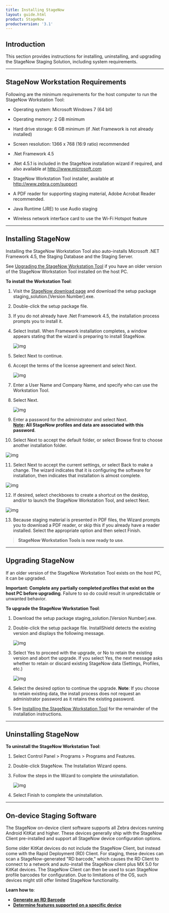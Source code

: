 ```yaml
---
title: Installing StageNow
layout: guide.html
product: StageNow
productversion: '3.1'
---
```


## Introduction
This section provides instructions for installing, uninstalling, and upgrading the StageNow Staging Solution, including system requirements. 

-----

## StageNow Workstation Requirements
Following are the minimum requirements for the host computer to run the StageNow Workstation Tool:

* Operating system: Microsoft Windows 7 (64 bit)

* Operating memory: 2 GB minimum

* Hard drive storage: 6 GB minimum (if .Net Framework is not already installed)

* Screen resolution: 1366 x 768 (16:9 ratio) recommended

* .Net Framework 4.5

* .Net 4.5.1 is included in the StageNow installation wizard if required, and also available at http://www.microsoft.com

* StageNow Workstation Tool installer, available at http://www.zebra.com/support

* A PDF reader for supporting staging material, Adobe Acrobat Reader recommended.

* Java Runtime (JRE) to use Audio staging

* Wireless network interface card to use the Wi-Fi Hotspot feature

-----

## Installing StageNow

Installing the StageNow Workstation Tool also auto-installs Microsoft .NET Framework 4.5, the Staging Database and the Staging Server.

See [Upgrading the StageNow Workstation Tool](../installing?Upgrading%20the%20StageNow%20Workstation%20Tool) if you have an older version of the StageNow Workstation Tool installed on the host PC.

**To install the Workstation Tool**:

1. Visit the [StageNow download page](../download) and download the setup package staging_solution.[Version Number].exe.

2. Double-click the setup package file.

3. If you do not already have .Net Framework 4.5, the installation process prompts you to install it.

4. Select Install. When Framework installation completes, a window appears stating that the wizard is preparing to install StageNow.

   ![img](../images/installation/StageNow_3.0_install.png)

5. Select Next to continue.

6. Accept the terms of the license agreement and select Next.

   ![img](../images/installation/Install_UserName.jpg)

7. Enter a User Name and Company Name, and specify who can use the Workstation Tool.

8. Select Next.

   ![img](../images/installation/Install_Password.jpg)

9. Enter a password for the administrator and select Next. <br>**<u>Note</u>: All StageNow profiles and data are associated with this password**.

10. Select Next to accept the default folder, or select Browse first to choose another installation folder.

   ![img](../images/installation/StageNow_3.0_install_2.png)

11. Select Next to accept the current settings, or select Back to make a change. The wizard indicates that it is configuring the software for installation, then indicates that installation is almost complete.

   ![img](../images/installation/Install_Checkboxes.jpg)

12. If desired, select checkboxes to create a shortcut on the desktop, and/or to launch the StageNow Workstation Tool, and select Next.

   ![img](../images/installation/Install_PDF.jpg)

13. Because staging material is presented in PDF files, the Wizard prompts you to download a PDF reader, or skip this if you already have a reader installed. Select the appropriate option and then select Finish. 

> **StageNow Workstation Tools is now ready to use**. 

-----

## Upgrading StageNow

If an older version of the StageNow Workstation Tool exists on the host PC, it can be upgraded.

**Important: Complete any partially completed profiles that exist on the host PC before upgrading**. Failure to so do could result in unpredictable or unwanted behavior. 

**To upgrade the StageNow Workstation Tool**: 

1. Download the setup package staging_solution.[Version Number].exe.

2. Double-click the setup package file. InstallShield detects the existing version and displays the following message.

   ![img](../images/installation/Upgrade_DetectOlderVersion.jpg)

3. Select Yes to proceed with the upgrade, or No to retain the existing version and abort the upgrade. If you select Yes, the next message asks whether to retain or discard existing StageNow data (Settings, Profiles, etc.)

   ![img](../images/installation/Upgrade_MigrateData.jpg)

4. Select the desired option to continue the upgrade. **Note**: If you choose to retain existing data, the install process does not request an administrator password as it retains the existing password.

5. See [Installing the StageNow Workstation Tool](../installing?Installing%20the%20StageNow%20Workstation%20Tool) for the remainder of the installation instructions.

-----

## Uninstalling StageNow

**To uninstall the StageNow Workstation Tool**:

1. Select Control Panel > Programs > Programs and Features.

2. Double-click StageNow. The Installation Wizard opens.

3. Follow the steps in the Wizard to complete the uninstallation.

   ![img](../images/installation/Uninstall_RemoveData.jpg)

4. Select Finish to complete the uninstallation.

-----

## On-device Staging Software 

The StageNow on-device client software supports all Zebra devices running Android KitKat and higher. These devices generally ship with the StageNow Client pre-installed and support all StageNow device configuration options.

Some older KitKat devices do not include the StageNow Client, but instead come with the Rapid Deployment (RD) Client. For staging, these devices can scan a StageNow-generated "RD barcode," which causes the RD Client to connect to a network and auto-install the StageNow client plus MX 5.0 for KitKat devices. The StageNow Client can then be used to scan StageNow profile barcodes for configuration. Due to limitations of the OS, such devices might still offer limited StageNow functionality. 

**Learn how to**: 

* **[Generate an RD Barcode](../stageclient/#rapiddeploymentclient)**
* **[Determine features supported on a specific device ](../csp/compatibility)**
